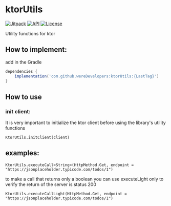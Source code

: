 # ktorUtils

[![Jitpack](https://jitpack.io/v/wereDevelopers/ktorUtils.svg)](https://jitpack.io/#wereDevelopers/ktorUtils)
[![API](https://img.shields.io/badge/API-23%2B-brightgreen.svg?style=flat)](https://android-arsenal.com/api?level=23)
[![License](https://img.shields.io/badge/License-Apache%202.0-blue.svg)](https://github.com/wereDevelopers/ktorUtils/blob/main/LICENSE)

Utility functions for ktor

## How to implement:

add in the Gradle

```groovy
dependencies {
    implementation('com.github.wereDevelopers:ktorUtils:{LastTag}')
}
```


## How to use


### init client:
It is very important to initialize the ktor client before using the library's utility functions
```
KtorUtils.initClient(client)

```

## examples:
```
KtorUtils.executeCall<String>(HttpMethod.Get, endpoint = "https://jsonplaceholder.typicode.com/todos/1")

```

to make a call that returns only a boolean you can use executeLight only to verify the return of the server is status 200

```
KtorUtils.executeCallLight(HttpMethod.Get, endpoint = "https://jsonplaceholder.typicode.com/todos/1")

```
